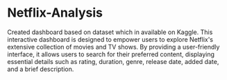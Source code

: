 # Netflix-Analysis
Created dashboard based on dataset which in available on Kaggle.  This interactive dashboard is designed to empower users to explore Netflix's extensive collection of movies and TV shows. By providing a user-friendly interface, it allows users to search for their preferred content, displaying essential details such as rating, duration, genre, release date, added date, and a brief description.
